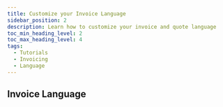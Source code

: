 ```yaml
---
title: Customize your Invoice Language
sidebar_position: 2
description: Learn how to customize your invoice and quote language
toc_min_heading_level: 2
toc_max_heading_level: 4
tags:
  - Tutorials
  - Invoicing
  - Language
---
```


## Invoice Language